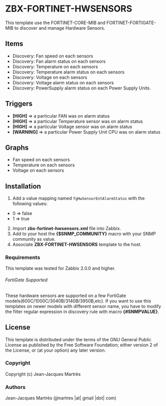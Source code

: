 ZBX-FORTINET-HWSENSORS
===================

This template use the FORTINET-CORE-MIB and FORTINET-FORTIGATE-MIB to discover and manage Hardware Sensors.

Items
-----

  * Discovery: Fan speed on each sensors
  * Discovery: Fan alarm status on each sensors
  * Discovery: Temperature on each sensors
  * Discovery: Temperature alarm status on each sensors
  * Discovery: Voltage on each sensors
  * Discovery: Voltage alarm status on each sensors
  * Discovery: PowerSupply alarm status on each Power Supply Units.

Triggers
--------

  * **[HIGH]** => a particular FAN was on alarm status
  * **[HIGH]** => a particular Temperature sensor was on alarm status
  * **[HIGH]** => a particular Voltage sensor was on alarm status
  * **[WARNING]** => a particular Power Supply Unit CPU was on alarm status

Graphs
------

  * Fan speed on each sensors
  * Temperature on each sensors
  * Voltage on each sensors

Installation
------------

1. Add a value mapping named `fgHwSensorEntAlarmStatus` with the following values:
  * 0 => false
  * 1 => true
2. Import **zbx-fortinet-hwsensors.xml** file into Zabbix.
3. Add to your host the **{$SNMP_COMMUNITY}** macro with your SNMP community as value.
4. Associate **ZBX-FORTINET-HWSENSORS** template to the host.
 
### Requirements

This template was tested for Zabbix 2.0.0 and higher.

###### FortiGate Supported

These hardware sensors are supported on a few FortiGate models(600C/1000C/3040B/3140B/3950B,etc).
If you want to use this templates on newer models with different sensor name, 
you have to modify the filter regular expression in discovery rule with macro **{#SNMPVALUE}**.

License
-------

This template is distributed under the terms of the GNU General Public License as published by the Free Software Foundation; either version 2 of the  License, or (at your option) any later version.

### Copyright

  Copyright (c) Jean-Jacques Martrès

### Authors
  
  Jean-Jacques Martrès
  (jjmartres |at| gmail |dot| com)
